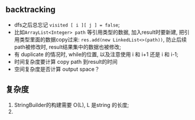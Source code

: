 


## backtracking 

- dfs之后总忘记 ```visited [ i ][ j ] = false```;
- 比如```ArrayList<Integer> path``` 等引用类型的数据, 加入result时要新建, 把引用类型里面的数据copy过来: ```res.add(new LinkedList<>(path))```, 防止后续path被修改时, result结果集中的数据也被修改; 
- 有 duplicate 的情况时, while的位置, 以及注意使用 i 和 i+1 还是 i 和 i-1;
- 时间复杂度要计算 copy path 到result的时间
- 空间复杂度是否计算 output space？


## 复杂度

1. StringBuilder的构建需要 O(L), L 是string 的长度; 
2. 